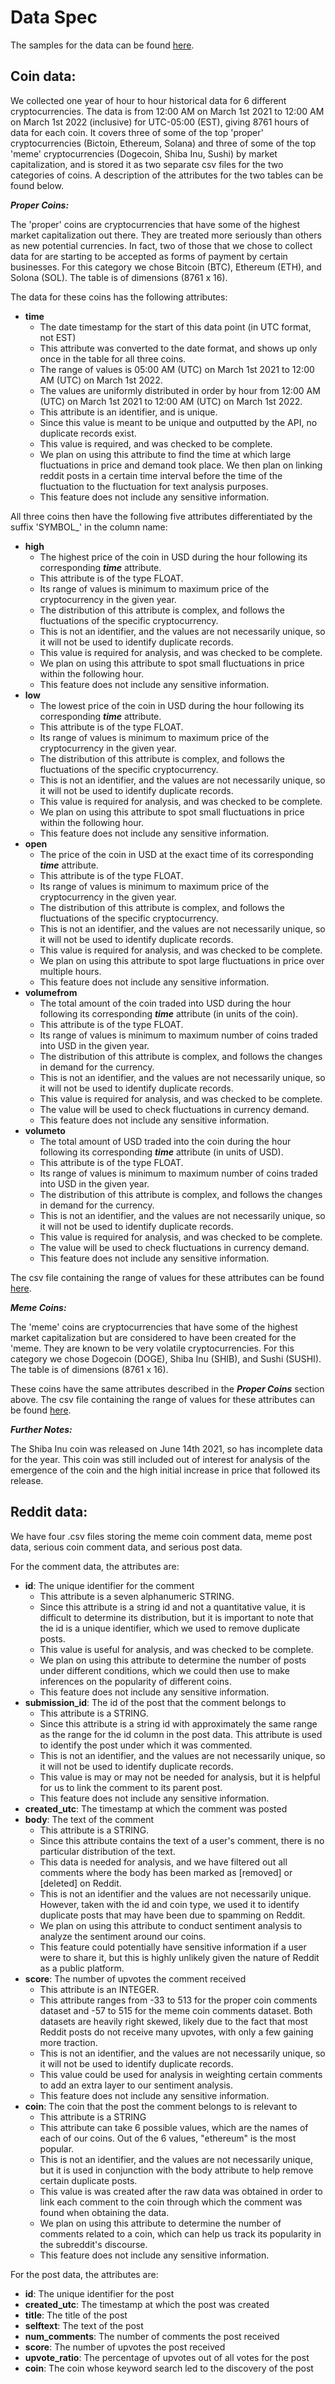 # Data Spec

The samples for the data can be found [here](sample).

## Coin data:

We collected one year of hour to hour historical data for 6 different cryptocurrencies. The data is from 12:00 AM on March 1st 2021 to 12:00 AM on March 1st 2022 (inclusive) for UTC-05:00 (EST), giving 8761 hours of data for each coin. It covers three of some of the top 'proper' cryptocurrencies (Bictoin, Ethereum, Solana) and three of some of the top 'meme' cryptocurrencies (Dogecoin, Shiba Inu, Sushi) by market capitalization, and is stored it as two separate csv files for the two categories of coins. A description of the attributes for the two tables can be found below.

***Proper Coins:***

The 'proper' coins are cryptocurrencies that have some of the highest market capitalization out there. They are treated more seriously than others as new potential currencies. In fact, two of those that we chose to collect data for are starting to be accepted as forms of payment by certain businesses. For this category we chose Bitcoin (BTC), Ethereum (ETH), and Solona (SOL). The table is of dimensions (8761 x 16).

The data for these coins has the following attributes:
- **time**
  - The date timestamp for the start of this data point (in UTC format, not EST)
  - This attribute was converted to the date format, and shows up only once in the table for all three coins.
  - The range of values is 05:00 AM (UTC) on March 1st 2021 to 12:00 AM (UTC) on March 1st 2022.
  - The values are uniformly distributed in order by hour from 12:00 AM (UTC) on March 1st 2021 to 12:00 AM (UTC) on March 1st 2022.
  - This attribute is an identifier, and is unique. 
  - Since this value is meant to be unique and outputted by the API, no duplicate records exist.
  - This value is required, and was checked to be complete.
  - We plan on using this attribute to find the time at which large fluctuations in price and demand took place. We then plan on linking reddit posts in a certain time interval before the time of the fluctuation to the fluctuation for text analysis purposes.
  -  This feature does not include any sensitive information.

All three coins then have the following five attributes differentiated by the suffix 'SYMBOL_' in the column name:

- **high**
  - The highest price of the coin in USD during the hour following its corresponding ***time*** attribute.
  - This attribute is of the type FLOAT.
  - Its range of values is minimum to maximum price of the cryptocurrency in the given year.
  - The distribution of this attribute is complex, and follows the fluctuations of the specific cryptocurrency.
  - This is not an identifier, and the values are not necessarily unique, so it will not be used to identify duplicate records.
  - This value is required for analysis, and was checked to be complete.
  - We plan on using this attribute to spot small fluctuations in price within the following hour.
  - This feature does not include any sensitive information.
- **low**
  - The lowest price of the coin in USD during the hour following its corresponding ***time*** attribute.
  - This attribute is of the type FLOAT.
  - Its range of values is minimum to maximum price of the cryptocurrency in the given year.
  - The distribution of this attribute is complex, and follows the fluctuations of the specific cryptocurrency.
  - This is not an identifier, and the values are not necessarily unique, so it will not be used to identify duplicate records.
  - This value is required for analysis, and was checked to be complete.
  - We plan on using this attribute to spot small fluctuations in price within the following hour.
  - This feature does not include any sensitive information.
- **open**
  - The price of the coin in USD at the exact time of its corresponding ***time*** attribute.
  - This attribute is of the type FLOAT.
  - Its range of values is minimum to maximum price of the cryptocurrency in the given year.
  - The distribution of this attribute is complex, and follows the fluctuations of the specific cryptocurrency.
  - This is not an identifier, and the values are not necessarily unique, so it will not be used to identify duplicate records.
  - This value is required for analysis, and was checked to be complete.
  - We plan on using this attribute to spot large fluctuations in price over multiple hours.
  - This feature does not include any sensitive information.
- **volumefrom**
  - The total amount of the coin traded into USD during the hour following its corresponding ***time*** attribute (in units of the coin).
  - This attribute is of the type FLOAT.
  - Its range of values is minimum to maximum number of coins traded into USD in the given year.
  - The distribution of this attribute is complex, and follows the changes in demand for the currency.
  - This is not an identifier, and the values are not necessarily unique, so it will not be used to identify duplicate records.
  - This value is required for analysis, and was checked to be complete.
  - The value will be used to check fluctuations in currency demand.
  - This feature does not include any sensitive information.
- **volumeto**
  - The total amount of USD traded into the coin during the hour following its corresponding ***time*** attribute (in units of USD).
  - This attribute is of the type FLOAT.
  - Its range of values is minimum to maximum number of coins traded into USD in the given year.
  - The distribution of this attribute is complex, and follows the changes in demand for the currency.
  - This is not an identifier, and the values are not necessarily unique, so it will not be used to identify duplicate records.
  - This value is required for analysis, and was checked to be complete.
  - The value will be used to check fluctuations in currency demand.
  - This feature does not include any sensitive information.

The csv file containing the range of values for these attributes can be found [here](sample/range/proper_coin_range.csv).

***Meme Coins:***

The 'meme' coins are cryptocurrencies that have some of the highest market capitalization but are considered to have been created for the 'meme. They are known to be very volatile cryptocurrencies. For this category we chose Dogecoin (DOGE), Shiba Inu (SHIB), and Sushi (SUSHI). The table is of dimensions (8761 x 16).

These coins have the same attributes described in the ***Proper Coins*** section above. The csv file containing the range of values for these attributes can be found [here](sample/range/meme_coin_range.csv).

***Further Notes:***

The Shiba Inu coin was released on June 14th 2021, so has incomplete data for the year. This coin was still included out of interest for analysis of the emergence of the coin and the high initial increase in price that followed its release.

## Reddit data:

We have four .csv files storing the meme coin comment data, meme post data, serious coin comment data, and serious post data.

For the comment data, the attributes are:
- **id**: The unique identifier for the comment
  - This attribute is a seven alphanumeric STRING.
  - Since this attribute is a string id and not a quantitative value, it is difficult to determine its distribution, but it is important to note that the id is a unique identifier, which we used to remove duplicate posts. 
  - This value is useful for analysis, and was checked to be complete.
  - We plan on using this attribute to determine the number of posts under different conditions, which we could then use to make inferences on the popularity of different coins.
  - This feature does not include any sensitive information.
- **submission_id**: The id of the post that the comment belongs to
  - This attribute is a STRING.
  - Since this attribute is a string id with approximately the same range as the range for the id column in the post data. This attribute is used to identify the post under which it was commented.
  - This is not an identifier, and the values are not necessarily unique, so it will not be used to identify duplicate records.
  - This value is may or may not be needed for analysis, but it is helpful for us to link the comment to its parent post.
  - This feature does not include any sensitive information.
- **created_utc**: The timestamp at which the comment was posted
- **body**: The text of the comment
  - This attribute is a STRING.
  - Since this attribute contains the text of a user's comment, there is no particular distribution of the text.
  - This data is needed for analysis, and we have filtered out all comments where the body has been marked as [removed] or [deleted] on Reddit. 
  - This is not an identifier and the values are not necessarily unique. However, taken with the id and coin type, we used it to identify duplicate posts that may have been due to spamming on Reddit. 
  - We plan on using this attribute to conduct sentiment analysis to analyze the sentiment around our coins.
  - This feature could potentially have sensitive information if a user were to share it, but this is highly unlikely given the nature of Reddit as a public platform. 
- **score**: The number of upvotes the comment received
  - This attribute is an INTEGER.
  - This attribute ranges from -33 to 513 for the proper coin comments dataset and -57 to 515 for the meme coin comments dataset. Both datasets are heavily right skewed, likely due to the fact that most Reddit posts do not receive many upvotes, with only a few gaining more traction.
  - This is not an identifier, and the values are not necessarily unique, so it will not be used to identify duplicate records.
  - This value could be used for analysis in weighting certain comments to add an extra layer to our sentiment analysis. 
  - This feature does not include any sensitive information.
- **coin**: The coin that the post the comment belongs to is relevant to
  - This attribute is a STRING
  - This attribute can take 6 possible values, which are the names of each of our coins. Out of the 6 values, "ethereum" is the most popular. 
  - This is not an identifier, and the values are not necessarily unique, but it is used in conjunction with the body attribute to help remove certain duplicate posts. 
  - This value is was created after the raw data was obtained in order to link each comment to the coin through which the comment was found when obtaining the data. 
  - We plan on using this attribute to determine the number of comments related to a coin, which can help us track its popularity in the subreddit's discourse.
  - This feature does not include any sensitive information.


For the post data, the attributes are:
- **id**: The unique identifier for the post
- **created_utc**: The timestamp at which the post was created
- **title**: The title of the post
- **selftext**: The text of the post
- **num_comments**: The number of comments the post received
- **score**: The number of upvotes the post received 
- **upvote_ratio**: The percentage of upvotes out of all votes for the post
- **coin**: The coin whose keyword search led to the discovery of the post

